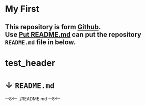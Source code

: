 # My First
This repository is form [Github](https://github.com/galletaHong/first_pipline_repo).<br>
Use [Put README.md](https://galletahong.github.io/first_pipline_repo/mkDocs_deploy/) can put the repository `README.md` file in below.
---

# test_header

# **↓ `README.md`**
--8<--
./README.md
--8<--
